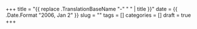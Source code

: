 +++
title = "{{ replace .TranslationBaseName "-" " " | title }}"
date = {{ .Date.Format "2006, Jan 2" }}
slug = ""
tags = []
categories = []
draft = true
+++